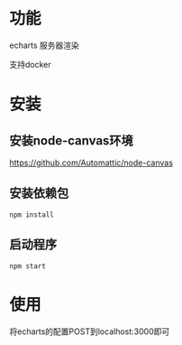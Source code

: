 # 功能

echarts 服务器渲染

支持docker

# 安装
## 安装node-canvas环境

https://github.com/Automattic/node-canvas

## 安装依赖包

```
npm install
```

## 启动程序

```
npm start
```

# 使用

将echarts的配置POST到localhost:3000即可



